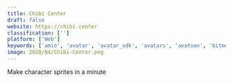 ```yaml
---
title: Chibi Center
draft: false 
website: https://chibi.center
classification: ['']
platform: ['Web']
keywords: ['amio', 'avatar', 'avatar_sdk', 'avatars', 'avatoon', 'bitmoji_for_slack', 'discord_emoji', 'faceapp', 'flaticon', 'giphy_for_imessage', 'gabsee', 'humaaans', 'icotar', 'login_critter', 'myidol', 'slack_emoji_reactions', 'slackmojis', 'zepeto', 'mai_social_avatars']
image: 2020/04/Chibi-Center.png
---
```

Make character sprites in a minute